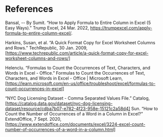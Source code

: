 # References
Bansal, -- By  Sumit. “How to Apply Formula to Entire Column in Excel (5 Easy Ways).” Trump Excel, 24 Mar. 2022, https://trumpexcel.com/apply-formula-to-entire-column-excel/. 


Harkins, Susan, et al. “A Quick Format Copy for Excel Worksheet Columns and Rows.” TechRepublic, 30 Jan. 2009, [https://www.techrepublic.com/article/a-quick-format-copy-for-excel-worksheet-columns-and-rows/]

Helenclu. “Formulas to Count the Occurrences of Text, Characters, and Words in Excel - Office.” Formulas to Count the Occurrences of Text, Characters, and Words in Excel - Office | Microsoft Learn, [https://learn.microsoft.com/en-us/office/troubleshoot/excel/formulas-to-count-occurrences-in-excel] 

“NYC Dog Licensing Dataset - Comma Separated Values File.” Catalog, [https://catalog.data.gov/dataset/nyc-dog-licensing-dataset/resource/cdba7b07-e782-4f23-958e-15121c2a58d4]
  Sun. “How to Count the Number of Occurrences of a Word in a Column in Excel?” ExtendOffice, 7 Sept. 2020, [https://www.extendoffice.com/documents/excel/3224-excel-count-number-of-occurrences-of-a-word-in-a-column.html]
